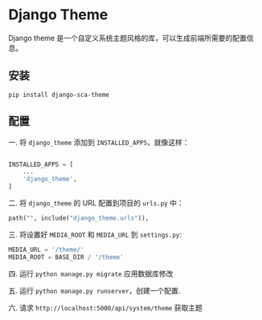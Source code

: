 # Django Theme

Django theme 是一个自定义系统主题风格的库，可以生成前端所需要的配置信息。

## 安装

`pip install django-sca-theme`

## 配置

一. 将 `django_theme` 添加到 `INSTALLED_APPS`，就像这样：

```python

INSTALLED_APPS = [
    ...
    'django_theme',
]

```

二. 将 `django_theme` 的 URL 配置到项目的 `urls.py` 中：

```python
path("", include("django_theme.urls")),
```

三. 将设置好 `MEDIA_ROOT` 和 `MEDIA_URL` 到 `settings.py`:

```python
MEDIA_URL = '/theme/'
MEDIA_ROOT = BASE_DIR / '/theme'
```

四. 运行 `python manage.py migrate` 应用数据库修改

五. 运行 `python manage.py runserver`，创建一个配置.

六. 请求 `http://localhost:5000/api/system/theme` 获取主题
